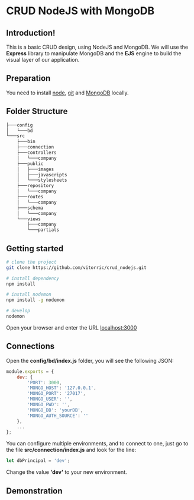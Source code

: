 # CRUD NodeJS with MongoDB

## Introduction!
This is a basic CRUD design, using NodeJS and MongoDB. We will use the **Express** library to manipulate MongoDB and the **EJS** engine to build the visual layer of our application.

## Preparation

You need to install [node](http://nodejs.org/), [git](https://git-scm.com/) and [MongoDB](https://www.mongodb.com/download-center/community) locally.

## Folder Structure

``` bash
├───config
│   └───bd
└───src
    ├───bin
    ├───connection
    ├───controllers
    │   └───company
    ├───public
    │   ├───images
    │   ├───javascripts
    │   └───stylesheets
    ├───repository
    │   └───company
    ├───routes
    │   └───company
    ├───schema
    │   └───company
    └───views
        ├───company
        └───partials
```

## Getting started

```bash
# clone the project
git clone https://github.com/vitorric/crud_nodejs.git

# install dependency
npm install

# install nodemon
npm install -g nodemon

# develop
nodemon
```

Open your browser and enter the URL [localhost:3000](http://localhost:3000)

## Connections

Open the **config/bd/index.js** folder, you will see the following JSON:
```js
module.exports = {
    dev: {
        'PORT': 3000,
        'MONGO_HOST': '127.0.0.1',
        'MONGO_PORT': '27017',
        'MONGO_USER': '',
        'MONGO_PWD': '',
        'MONGO_DB': 'yourDB',
        'MONGO_AUTH_SOURCE': ''
    },
    ...
};
```

You can configure multiple environments, and to connect to one, just go to the file **src/connection/index.js** and look for the line: 
```js
let dbPrincipal = 'dev';
```

Change the value **'dev'** to your new environment.

## Demonstration
